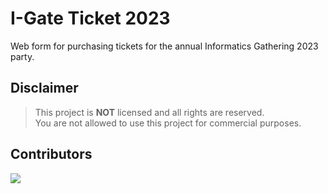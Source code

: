 <div align="left">
  <h1>I-Gate Ticket 2023</h1>
</div>

<p>Web form for purchasing tickets for the annual Informatics Gathering 2023 party.</p>

## Disclaimer

> This project is **NOT** licensed and all rights are reserved. <br/>
> You are not allowed to use this project for commercial purposes. <br/>

## Contributors
<a href="https://github.com/hanyaseorangpelajar/igate-ticket-2023/graphs/contributors">
  <img src="https://contrib.rocks/image?repo=hanyaseorangpelajar/igate-ticket-2023" />
</a>
